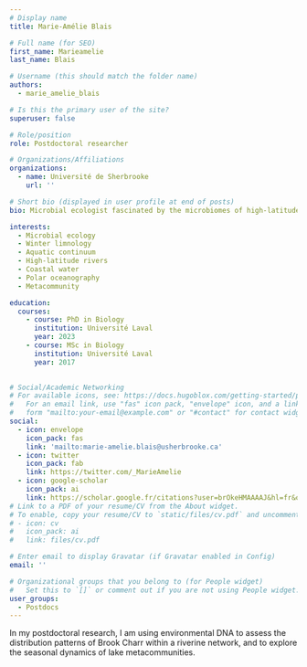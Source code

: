 ```yaml
---
# Display name
title: Marie-Amélie Blais

# Full name (for SEO)
first_name: Marieamelie
last_name: Blais

# Username (this should match the folder name)
authors:
  - marie_amelie_blais

# Is this the primary user of the site?
superuser: false

# Role/position
role: Postdoctoral researcher

# Organizations/Affiliations
organizations:
  - name: Université de Sherbrooke
    url: ''

# Short bio (displayed in user profile at end of posts)
bio: Microbial ecologist fascinated by the microbiomes of high-latitude rivers and their coastal waters. 

interests:
  - Microbial ecology 
  - Winter limnology
  - Aquatic continuum
  - High-latitude rivers
  - Coastal water
  - Polar oceanography	
  - Metacommunity

education:
  courses:
    - course: PhD in Biology
      institution: Université Laval
      year: 2023
    - course: MSc in Biology
      institution: Université Laval
      year: 2017
    

# Social/Academic Networking
# For available icons, see: https://docs.hugoblox.com/getting-started/page-builder/#icons
#   For an email link, use "fas" icon pack, "envelope" icon, and a link in the
#   form "mailto:your-email@example.com" or "#contact" for contact widget.
social:
  - icon: envelope
    icon_pack: fas
    link: 'mailto:marie-amelie.blais@usherbrooke.ca'
  - icon: twitter
    icon_pack: fab
    link: https://twitter.com/_MarieAmelie
  - icon: google-scholar
    icon_pack: ai
    link: https://scholar.google.fr/citations?user=brOkeHMAAAAJ&hl=fr&oi=ao
# Link to a PDF of your resume/CV from the About widget.
# To enable, copy your resume/CV to `static/files/cv.pdf` and uncomment the lines below.
# - icon: cv
#   icon_pack: ai
#   link: files/cv.pdf

# Enter email to display Gravatar (if Gravatar enabled in Config)
email: ''

# Organizational groups that you belong to (for People widget)
#   Set this to `[]` or comment out if you are not using People widget.
user_groups:
  - Postdocs
---
```


In my postdoctoral research, I am using environmental DNA to assess the distribution patterns of Brook Charr within a riverine network, and to explore the seasonal dynamics of lake metacommunities.
